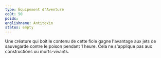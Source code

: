 ```yaml
---
type: Équipement d'Aventure
coût: 50
poids:
englishname: Antitoxin
status: empty
---
```

Une créature qui boit le contenu de cette fiole gagne l'avantage aux jets de sauvegarde contre le poison pendant 1 heure. Cela ne s'applique pas aux constructions ou morts-vivants.